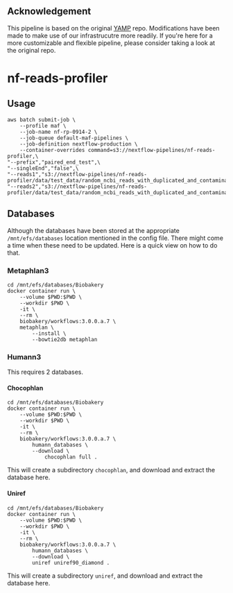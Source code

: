## Acknowledgement

This pipeline is based on the original [YAMP](https://github.com/alesssia/YAMP) repo. Modifications have been made to make use of our infrastrucutre more readily. If you're here for a more customizable and flexible pipeline, please consider taking a look at the original repo.

# nf-reads-profiler

## Usage

```{bash}
aws batch submit-job \
    --profile maf \
    --job-name nf-rp-0914-2 \
    --job-queue default-maf-pipelines \
    --job-definition nextflow-production \
    --container-overrides command=s3://nextflow-pipelines/nf-reads-profiler,\
"--prefix","paired_end_test",\
"--singleEnd","false",\
"--reads1","s3://nextflow-pipelines/nf-reads-profiler/data/test_data/random_ncbi_reads_with_duplicated_and_contaminants_R1.fastq.gz",\
"--reads2","s3://nextflow-pipelines/nf-reads-profiler/data/test_data/random_ncbi_reads_with_duplicated_and_contaminants_R2.fastq.gz"
```

## Databases

Although the databases have been stored at the appropriate `/mnt/efs/databases` location mentioned in the config file. There might come a time when these need to be updated. Here is a quick view on how to do that.

### Metaphlan3

```{bash}
cd /mnt/efs/databases/Biobakery
docker container run \
    --volume $PWD:$PWD \
    --workdir $PWD \
    -it \
    --rm \
    biobakery/workflows:3.0.0.a.7 \
    metaphlan \
        --install \
        --bowtie2db metaphlan
```

### Humann3

This requires 2 databases.

#### Chocophlan

```{bash}
cd /mnt/efs/databases/Biobakery
docker container run \
    --volume $PWD:$PWD \
    --workdir $PWD \
    -it \
    --rm \
    biobakery/workflows:3.0.0.a.7 \
        humann_databases \
        --download \
            chocophlan full .
```

This will create a subdirectory `chocophlan`, and download and extract the database here.

#### Uniref

```{bash}
cd /mnt/efs/databases/Biobakery
docker container run \
    --volume $PWD:$PWD \
    --workdir $PWD \
    -it \
    --rm \
    biobakery/workflows:3.0.0.a.7 \
        humann_databases \
        --download \
        uniref uniref90_diamond .
```

This will create a subdirectory `uniref`, and download and extract the database here.
